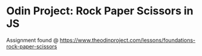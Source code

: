 # Odin Project: Rock Paper Scissors in JS

Assignment found @ https://www.theodinproject.com/lessons/foundations-rock-paper-scissors
